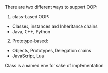 There are two different ways to support OOP:

1. class-based OOP:

- Classes, instances and Inheritance chains
- Java, C++, Python

2. Prototype-based:

- Objects, Prototypes, Delegation chains
- JavaScript, Lua

Class is a named env for sake of implementation

